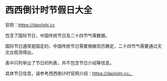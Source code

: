 # 西西倒计时节假日大全

官网：https://daojishi.cc

包含了国际节日，中国传统节日及二十四节气等数据。

国际节日通常是固定的，中国传统节日需要根据农历确定，二十四节气需要通过天文台观测得出。

表中只列举出了节日的列表，并不包含节日介绍等信息。

具体节日信息，请参考西西倒计时官网介绍：https://daojishi.cc。
